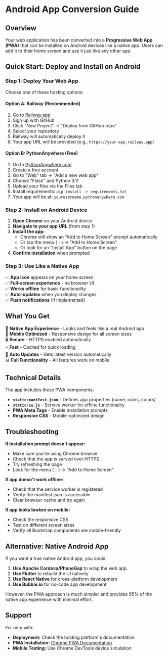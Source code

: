 # Android App Conversion Guide

## Overview

Your web application has been converted into a **Progressive Web App (PWA)** that can be installed on Android devices like a native app. Users can add it to their home screen and use it just like any other app.

## Quick Start: Deploy and Install on Android

### Step 1: Deploy Your Web App

Choose one of these hosting options:

#### Option A: Railway (Recommended)
1. Go to [Railway.app](https://railway.app)
2. Sign up with GitHub
3. Click "New Project" → "Deploy from GitHub repo"
4. Select your repository
5. Railway will automatically deploy it
6. Your app URL will be provided (e.g., `https://your-app.railway.app`)

#### Option B: PythonAnywhere (Free)
1. Go to [PythonAnywhere.com](https://www.pythonanywhere.com)
2. Create a free account
3. Go to "Web" tab → "Add a new web app"
4. Choose "Flask" and Python 3.11
5. Upload your files via the Files tab
6. Install requirements: `pip install -r requirements.txt`
7. Your app will be at: `yourusername.pythonanywhere.com`

### Step 2: Install on Android Device

1. **Open Chrome** on your Android device
2. **Navigate to your app URL** (from step 1)
3. **Install the app:**
   - Chrome will show an "Add to Home Screen" prompt automatically
   - Or tap the menu (⋮) → "Add to Home Screen"
   - Or look for an "Install App" button on the page
4. **Confirm installation** when prompted

### Step 3: Use Like a Native App

✅ **App icon** appears on your home screen  
✅ **Full-screen experience** - no browser UI  
✅ **Works offline** for basic functionality  
✅ **Auto-updates** when you deploy changes  
✅ **Push notifications** (if implemented)  

## What You Get

🎯 **Native App Experience** - Looks and feels like a real Android app  
📱 **Mobile Optimized** - Responsive design for all screen sizes  
🔒 **Secure** - HTTPS enabled automatically  
⚡ **Fast** - Cached for quick loading  
🔄 **Auto Updates** - Gets latest version automatically  
📊 **Full Functionality** - All features work on mobile  

## Technical Details

The app includes these PWA components:

- **`static/manifest.json`** - Defines app properties (name, icons, colors)
- **`static/sw.js`** - Service worker for offline functionality
- **PWA Meta Tags** - Enable installation prompts
- **Responsive CSS** - Mobile-optimized design

## Troubleshooting

**If installation prompt doesn't appear:**
- Make sure you're using Chrome browser
- Check that the app is served over HTTPS
- Try refreshing the page
- Look for the menu (⋮) → "Add to Home Screen"

**If app doesn't work offline:**
- Check that the service worker is registered
- Verify the manifest.json is accessible
- Clear browser cache and try again

**If app looks broken on mobile:**
- Check the responsive CSS
- Test on different screen sizes
- Verify all Bootstrap components are mobile-friendly

## Alternative: Native Android App

If you want a true native Android app, you could:

1. **Use Apache Cordova/PhoneGap** to wrap the web app
2. **Use Flutter** to rebuild the UI natively
3. **Use React Native** for cross-platform development
4. **Use Bubble.io** for no-code app development

However, the PWA approach is much simpler and provides 95% of the native app experience with minimal effort.

## Support

For help with:
- **Deployment:** Check the hosting platform's documentation
- **PWA Installation:** [Chrome PWA Documentation](https://web.dev/install-criteria/)
- **Mobile Testing:** Use Chrome DevTools device simulation 